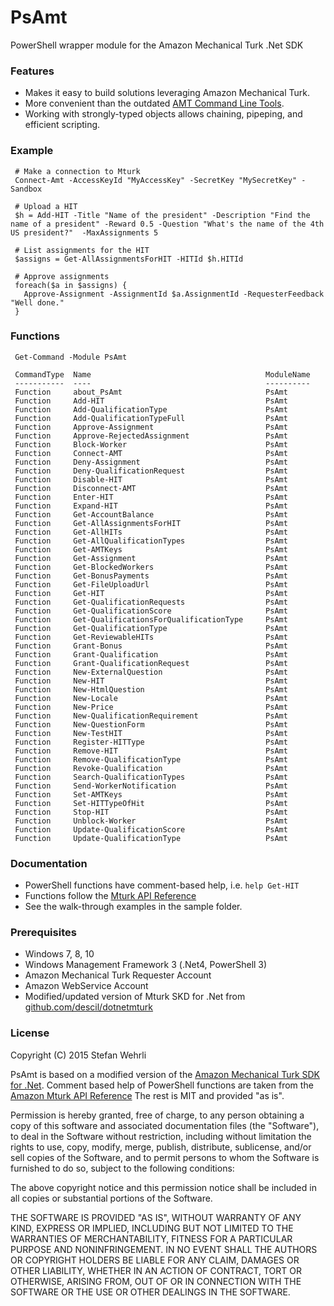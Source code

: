 # PsAmt

PowerShell wrapper module for the Amazon Mechanical Turk .Net SDK

### Features

- Makes it easy to build solutions leveraging Amazon Mechanical Turk.
- More convenient than the outdated [AMT Command Line Tools](https://requester.mturk.com/developer/tools/clt).
- Working with strongly-typed objects allows chaining, pipeping, and efficient scripting.

### Example

     # Make a connection to Mturk
     Connect-Amt -AccessKeyId "MyAccessKey" -SecretKey "MySecretKey" -Sandbox

	 # Upload a HIT
	 $h = Add-HIT -Title "Name of the president" -Description "Find the name of a president" -Reward 0.5 -Question "What's the name of the 4th US president?"  -MaxAssignments 5

	 # List assignments for the HIT
	 $assigns = Get-AllAssignmentsForHIT -HITId $h.HITId

	 # Approve assignments
	 foreach($a in $assigns) {
	   Approve-Assignment -AssignmentId $a.AssignmentId -RequesterFeedback "Well done."
	 }

### Functions

     Get-Command -Module PsAmt

     CommandType  Name                                       ModuleName
     -----------  ----                                       ----------
     Function     about_PsAmt                                PsAmt
     Function     Add-HIT                                    PsAmt
     Function     Add-QualificationType                      PsAmt
     Function     Add-QualificationTypeFull                  PsAmt
     Function     Approve-Assignment                         PsAmt
     Function     Approve-RejectedAssignment                 PsAmt
     Function     Block-Worker                               PsAmt
     Function     Connect-AMT                                PsAmt
     Function     Deny-Assignment                            PsAmt
     Function     Deny-QualificationRequest                  PsAmt
     Function     Disable-HIT                                PsAmt
     Function     Disconnect-AMT                             PsAmt
     Function     Enter-HIT                                  PsAmt
     Function     Expand-HIT                                 PsAmt
     Function     Get-AccountBalance                         PsAmt
     Function     Get-AllAssignmentsForHIT                   PsAmt
     Function     Get-AllHITs                                PsAmt
     Function     Get-AllQualificationTypes                  PsAmt
     Function     Get-AMTKeys                                PsAmt
     Function     Get-Assignment                             PsAmt
     Function     Get-BlockedWorkers                         PsAmt
     Function     Get-BonusPayments                          PsAmt
     Function     Get-FileUploadUrl                          PsAmt
     Function     Get-HIT                                    PsAmt
     Function     Get-QualificationRequests                  PsAmt
     Function     Get-QualificationScore                     PsAmt
     Function     Get-QualificationsForQualificationType     PsAmt
     Function     Get-QualificationType                      PsAmt
     Function     Get-ReviewableHITs                         PsAmt
     Function     Grant-Bonus                                PsAmt
     Function     Grant-Qualification                        PsAmt
     Function     Grant-QualificationRequest                 PsAmt
     Function     New-ExternalQuestion                       PsAmt
     Function     New-HIT                                    PsAmt
     Function     New-HtmlQuestion                           PsAmt
     Function     New-Locale                                 PsAmt
     Function     New-Price                                  PsAmt
     Function     New-QualificationRequirement               PsAmt
     Function     New-QuestionForm                           PsAmt
     Function     New-TestHIT                                PsAmt
     Function     Register-HITType                           PsAmt
     Function     Remove-HIT                                 PsAmt
     Function     Remove-QualificationType                   PsAmt
     Function     Revoke-Qualification                       PsAmt
     Function     Search-QualificationTypes                  PsAmt
     Function     Send-WorkerNotification                    PsAmt
     Function     Set-AMTKeys                                PsAmt
     Function     Set-HITTypeOfHit                           PsAmt
     Function     Stop-HIT                                   PsAmt
     Function     Unblock-Worker                             PsAmt
     Function     Update-QualificationScore                  PsAmt
     Function     Update-QualificationType                   PsAmt

### Documentation

- PowerShell functions have comment-based help, i.e. `help Get-HIT`
- Functions follow the [Mturk API Reference](http://docs.aws.amazon.com/AWSMechTurk/latest/AWSMturkAPI/Welcome.html)
- See the walk-through examples in the sample folder.

### Prerequisites

- Windows 7, 8, 10
- Windows Management Framework 3 (.Net4, PowerShell 3)
- Amazon Mechanical Turk Requester Account
- Amazon WebService Account
- Modified/updated version of Mturk SKD for .Net from [github.com/descil/dotnetmturk](https://github.com/descil/dotnetmturk)

### License

Copyright (C) 2015 Stefan Wehrli

PsAmt is based on a modified version of the [Amazon Mechanical Turk SDK for .Net](http://mturkdotnet.codeplex.com/). 
Comment based help of PowerShell functions are taken from the [Amazon Mturk API Reference](http://docs.aws.amazon.com/AWSMechTurk/latest/AWSMturkAPI/Welcome.html)
The rest is MIT and provided "as is".

Permission is hereby granted, free of charge, to any person obtaining a copy of this software and associated documentation files (the "Software"), to deal in the Software without restriction, including without limitation the rights to use, copy, modify, merge, publish, distribute, sublicense, and/or sell copies of the Software, and to permit persons to whom the Software is furnished to do so, subject to the following conditions:

The above copyright notice and this permission notice shall be included in all copies or substantial portions of the Software.

THE SOFTWARE IS PROVIDED "AS IS", WITHOUT WARRANTY OF ANY KIND, EXPRESS OR IMPLIED, INCLUDING BUT NOT LIMITED TO THE WARRANTIES OF MERCHANTABILITY, FITNESS FOR A PARTICULAR PURPOSE AND NONINFRINGEMENT. IN NO EVENT SHALL THE AUTHORS OR COPYRIGHT HOLDERS BE LIABLE FOR ANY CLAIM, DAMAGES OR OTHER LIABILITY, WHETHER IN AN ACTION OF CONTRACT, TORT OR OTHERWISE, ARISING FROM, OUT OF OR IN CONNECTION WITH THE SOFTWARE OR THE USE OR OTHER DEALINGS IN THE SOFTWARE.
